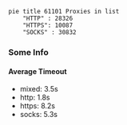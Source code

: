 
```mermaid
pie title 61101 Proxies in list
    "HTTP" : 28326
    "HTTPS": 10087
    "SOCKS" : 30832
```

### Some Info
#### Average Timeout

- mixed: 3.5s
- http: 1.8s
- https: 8.2s
- socks: 5.3s